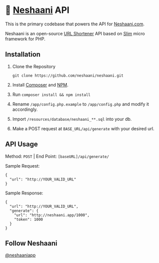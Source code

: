 # 🔗 [Neshaani](https://api.neshaani.com) API

This is the primary codebase that powers the API for [Neshaani.com](https://neshaani.com). 

Neshaani is an open-source [URL Shortener](https://en.wikipedia.org/wiki/URL_shortening) API based on [Slim](http://www.slimframework.com/) micro framework for PHP.

## Installation
1. Clone the Repository
	```
	git clone https://github.com/neshaani/neshaani.git
	```
2. Install [Composer](https://getcomposer.org/download/) and [NPM](https://docs.npmjs.com/getting-started/installing-node).

3. Run ```composer install && npm install```

4. Rename ```/app/config.php.example``` to ```/app/config.php``` and modify it accordingly.

5. Import ```/resources/database/neshaani_**.sql``` into your db.

6. Make a POST request at ```BASE_URL/api/generate``` with your desired url.



## API Usage
Method: ```POST``` | End Point: ```[baseURL]/api/generate/```

Sample Request:
```
{
  "url": "http://YOUR_VALID_URL"
}
```

Sample Response:
```
{
  "url": "http://YOUR_VALID_URL",
  "generate": {
    "url": "http://neshaani.app/1000",
    "token": 1000
  }
}
```

## Follow Neshaani
[@neshaaniapp](https://twitter.com/neshaaniapp)
